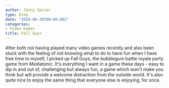```yaml
---
author: Jonny Spicer
type: blog
date: "2020-08-30T00:00:00Z"
categories:
- Video Games
title: Fall Guys
---
```

After both not having played many video games recently and also been stuck with the feeling of not knowing what to do to have fun when I have free time to myself, I picked up Fall
Guys, the bubblegum battle royale party game from Mediatonic. It's everything I want in a game these days - easy to dip in and out of, challenging but always fun, a game which
won't make you think but will provide a welcome distraction from the outside world. It's also quite nice to enjoy the same thing that everyone else is enjoying, for once.
